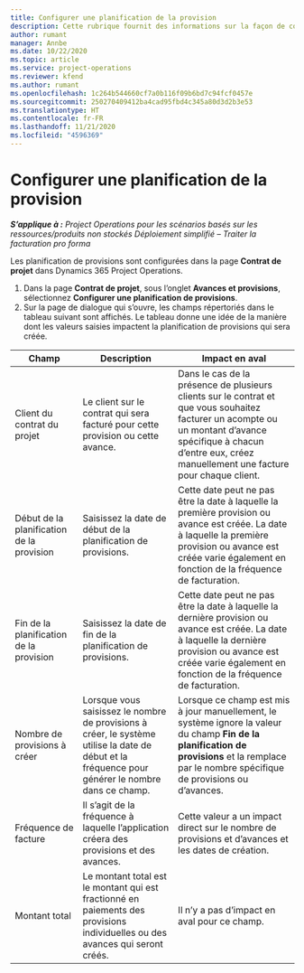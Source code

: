 ```yaml
---
title: Configurer une planification de la provision
description: Cette rubrique fournit des informations sur la façon de configurer une planification de provsions dans Project Operations.
author: rumant
manager: Annbe
ms.date: 10/22/2020
ms.topic: article
ms.service: project-operations
ms.reviewer: kfend
ms.author: rumant
ms.openlocfilehash: 1c264b544660cf7a0b116f09b6bd7c94fcf0457e
ms.sourcegitcommit: 250270409412ba4cad95fbd4c345a80d3d2b3e53
ms.translationtype: HT
ms.contentlocale: fr-FR
ms.lasthandoff: 11/21/2020
ms.locfileid: "4596369"
---
```

# <a name="set-up-a-retainer-schedule"></a>Configurer une planification de la provision

_**S’applique à :** Project Operations pour les scénarios basés sur les ressources/produits non stockés Déploiement simplifié – Traiter la facturation pro forma_

Les planification de provisions sont configurées dans la page **Contrat de projet** dans Dynamics 365 Project Operations.

1. Dans la page **Contrat de projet**, sous l’onglet **Avances et provisions**, sélectionnez **Configurer une planification de provisions**.
2. Sur la page de dialogue qui s’ouvre, les champs répertoriés dans le tableau suivant sont affichés. Le tableau donne une idée de la manière dont les valeurs saisies impactent la planification de provisions qui sera créée.

| Champ | Description | Impact en aval |
| --- | --- | --- |
| Client du contrat du projet | Le client sur le contrat qui sera facturé pour cette provision ou cette avance. | Dans le cas de la présence de plusieurs clients sur le contrat et que vous souhaitez facturer un acompte ou un montant d’avance spécifique à chacun d’entre eux, créez manuellement une facture pour chaque client. |
| Début de la planification de la provision | Saisissez la date de début de la planification de provisions. | Cette date peut ne pas être la date à laquelle la première provision ou avance est créée. La date à laquelle la première provision ou avance est créée varie également en fonction de la fréquence de facturation. |
| Fin de la planification de la provision | Saisissez la date de fin de la planification de provisions. | Cette date peut ne pas être la date à laquelle la dernière provision ou avance est créée. La date à laquelle la dernière provision ou avance est créée varie également en fonction de la fréquence de facturation. |
| Nombre de provisions à créer | Lorsque vous saisissez le nombre de provisions à créer, le système utilise la date de début et la fréquence pour générer le nombre dans ce champ. | Lorsque ce champ est mis à jour manuellement, le système ignore la valeur du champ **Fin de la planification de provisions** et la remplace par le nombre spécifique de provisions ou d’avances. |
| Fréquence de facture | Il s’agit de la fréquence à laquelle l’application créera des provisions et des avances. | Cette valeur a un impact direct sur le nombre de provisions et d’avances et les dates de création. |
| Montant total | Le montant total est le montant qui est fractionné en paiements des provisions individuelles ou des avances qui seront créés. | Il n’y a pas d’impact en aval pour ce champ. |
